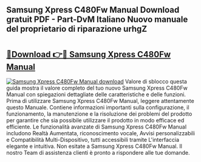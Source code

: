 ## Samsung Xpress C480Fw Manual Download gratuit PDF - Part-DvM Italiano Nuovo manuale del proprietario di riparazione urhgZ

# <h2><a href="http://dfde2g.blite.top/?on=Samsung+Xpress+C480Fw+Manual">🔗Download 👉🔴 Samsung Xpress C480Fw Manual</a></h2>

[![Samsung Xpress C480Fw Manual download](https://i.imgur.com/lujVjoI.png)](http://dfde2g.blite.top/?on=Samsung+Xpress+C480Fw+Manual)
Valore di sblocco questa guida mostra il valore completo del tuo nuovo Samsung Xpress C480Fw Manual con spiegazioni dettagliate delle caratteristiche e delle funzioni. Prima di utilizzare Samsung Xpress C480Fw Manual, leggere attentamente questo Manuale. Contiene informazioni importanti sulla configurazione, il funzionamento, la manutenzione e la risoluzione dei problemi del prodotto per garantire che sia possibile utilizzare il prodotto in modo efficace ed efficiente. Le funzionalità avanzate di Samsung Xpress C480Fw Manual includono Realtà Aumentata, riconoscimento vocale, Avvisi personalizzabili e Compatibilità Multi-Dispositivo, tutti accessibili tramite L'interfaccia elegante e intuitiva. Non esitate a Samsung Xpress C480Fw Manual. Il nostro Team di assistenza clienti è pronto a rispondere alle tue domande.
